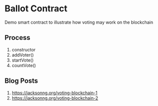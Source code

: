 # Ballot Contract

Demo smart contract to illustrate how voting may work on the blockchain

## Process

1. constructor
2. addVoter()
3. startVote()
4. countVote()

## Blog Posts
1. https://jacksonng.org/voting-blockchain-1
2. https://jacksonng.org/voting-blockchain-2
